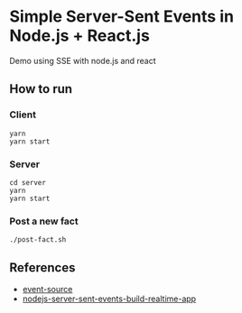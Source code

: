 # Simple Server-Sent Events in Node.js + React.js

Demo using SSE with node.js and react

## How to run

### Client 

```
yarn
yarn start
```

### Server

```
cd server
yarn
yarn start
```

### Post a new fact

```
./post-fact.sh
```
## References

* [event-source](https://developer.mozilla.org/en-US/docs/Web/API/EventSource)
* [nodejs-server-sent-events-build-realtime-app](https://www.digitalocean.com/community/tutorials/nodejs-server-sent-events-build-realtime-app)

